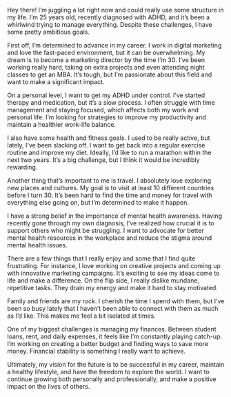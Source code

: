 Hey there! I’m juggling a lot right now and could really use some structure in my life. I’m 25 years old, recently diagnosed with ADHD, and it’s been a whirlwind trying to manage everything. Despite these challenges, I have some pretty ambitious goals.

First off, I’m determined to advance in my career. I work in digital marketing and love the fast-paced environment, but it can be overwhelming. My dream is to become a marketing director by the time I’m 30. I’ve been working really hard, taking on extra projects and even attending night classes to get an MBA. It’s tough, but I’m passionate about this field and want to make a significant impact.

On a personal level, I want to get my ADHD under control. I’ve started therapy and medication, but it’s a slow process. I often struggle with time management and staying focused, which affects both my work and personal life. I’m looking for strategies to improve my productivity and maintain a healthier work-life balance.

I also have some health and fitness goals. I used to be really active, but lately, I’ve been slacking off. I want to get back into a regular exercise routine and improve my diet. Ideally, I’d like to run a marathon within the next two years. It’s a big challenge, but I think it would be incredibly rewarding.

Another thing that’s important to me is travel. I absolutely love exploring new places and cultures. My goal is to visit at least 10 different countries before I turn 30. It’s been hard to find the time and money for travel with everything else going on, but I’m determined to make it happen.

I have a strong belief in the importance of mental health awareness. Having recently gone through my own diagnosis, I’ve realized how crucial it is to support others who might be struggling. I want to advocate for better mental health resources in the workplace and reduce the stigma around mental health issues.

There are a few things that I really enjoy and some that I find quite frustrating. For instance, I love working on creative projects and coming up with innovative marketing campaigns. It’s exciting to see my ideas come to life and make a difference. On the flip side, I really dislike mundane, repetitive tasks. They drain my energy and make it hard to stay motivated.

Family and friends are my rock. I cherish the time I spend with them, but I’ve been so busy lately that I haven’t been able to connect with them as much as I’d like. This makes me feel a bit isolated at times.

One of my biggest challenges is managing my finances. Between student loans, rent, and daily expenses, it feels like I’m constantly playing catch-up. I’m working on creating a better budget and finding ways to save more money. Financial stability is something I really want to achieve.

Ultimately, my vision for the future is to be successful in my career, maintain a healthy lifestyle, and have the freedom to explore the world. I want to continue growing both personally and professionally, and make a positive impact on the lives of others.
